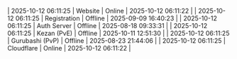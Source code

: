 | 2025-10-12 06:11:25 | Website | Online | 2025-10-12 06:11:22 |
| 2025-10-12 06:11:25 | Registration | Offline | 2025-09-09 16:40:23 |
| 2025-10-12 06:11:25 | Auth Server | Offline | 2025-08-18 09:33:31 |
| 2025-10-12 06:11:25 | Kezan (PvE) | Offline | 2025-10-11 12:51:30 |
| 2025-10-12 06:11:25 | Gurubashi (PvP) | Offline | 2025-08-23 21:44:06 |
| 2025-10-12 06:11:25 | Cloudflare | Online | 2025-10-12 06:11:22 |
